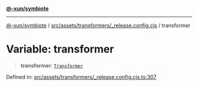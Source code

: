 [**@-xun/symbiote**](../../../../../README.md)

***

[@-xun/symbiote](../../../../../README.md) / [src/assets/transformers/\_release.config.cjs](../README.md) / transformer

# Variable: transformer

> **transformer**: [`Transformer`](../../../type-aliases/Transformer.md)

Defined in: [src/assets/transformers/\_release.config.cjs.ts:307](https://github.com/Xunnamius/symbiote/blob/3708c142929779cedae6f80fd8d92e8d468daaf9/src/assets/transformers/_release.config.cjs.ts#L307)
